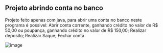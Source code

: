 ## Projeto abrindo conta no banco

Projeto feito apenas com java, para abrir uma conta no banco neste programa é possivel:
Abrir conta corrente, ganhando crédito no valor de R$ 50,00 ou poupança, ganhando crédito no valor de R$ 150,00;
Realizar deposito;
Realizar Saque;
Fechar conta.



![image](https://user-images.githubusercontent.com/110691992/195708067-f4ce331c-4dbc-4f3a-8ba4-4c2f9d6d940c.png)
